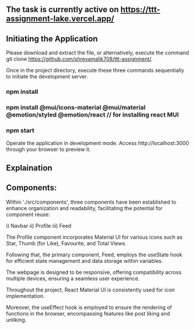 ## The task is currently active on https://ttt-assignment-lake.vercel.app/
## Initiating the Application
Please download and extract the file, or alternatively, execute the command git clone https://github.com/shreyamalik708/ttt-assignment/.

Once in the project directory, execute these three commands sequentially to initiate the development server.

### npm install
### npm install @mui/icons-material @mui/material @emotion/styled @emotion/react // for installing react MUI
 ### npm start
Operate the application in development mode. Access http://localhost:3000 through your browser to preview it.

## Explaination
## Components:
Within './src/components', three components have been established to enhance organization and readability, facilitating the potential for component reuse:

i) Navbar ii) Profile iii) Feed

The Profile component incorporates Material UI for various icons such as Star, Thumb (for Like), Favourite, and Total Views.

Following that, the primary component, Feed, employs the useState hook for efficient state management and data storage within variables.

The webpage is designed to be responsive, offering compatibility across multiple devices, ensuring a seamless user experience.

Throughout the project, React Material UI is consistently used for icon implementation.

Moreover, the useEffect hook is employed to ensure the rendering of functions in the browser, encompassing features like post liking and unliking.
